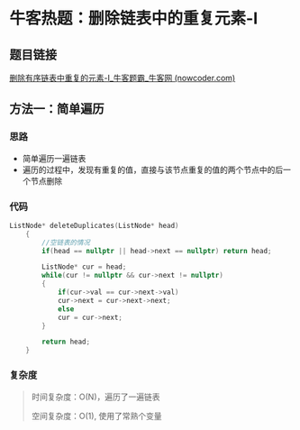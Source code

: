 # 牛客热题：删除链表中的重复元素-I

## 题目链接

[删除有序链表中重复的元素-I_牛客题霸_牛客网 (nowcoder.com)](https://www.nowcoder.com/practice/c087914fae584da886a0091e877f2c79?tpId=295&tqId=664&ru=/exam/oj&qru=/ta/format-top101/question-ranking&sourceUrl=%2Fexam%2Foj)

## 方法一：简单遍历

### 思路

- 简单遍历一遍链表
- 遍历的过程中，发现有重复的值，直接与该节点重复的值的两个节点中的后一个节点删除

### 代码

```cpp
ListNode* deleteDuplicates(ListNode* head) 
    {
        //空链表的情况
        if(head == nullptr || head->next == nullptr) return head;

        ListNode* cur = head;
        while(cur != nullptr && cur->next != nullptr)
        {
            if(cur->val == cur->next->val) 
            cur->next = cur->next->next;
            else
            cur = cur->next;
        }

        return head;
    }
```

### 复杂度

> 时间复杂度：O(N)，遍历了一遍链表
>
> 空间复杂度：O(1), 使用了常熟个变量